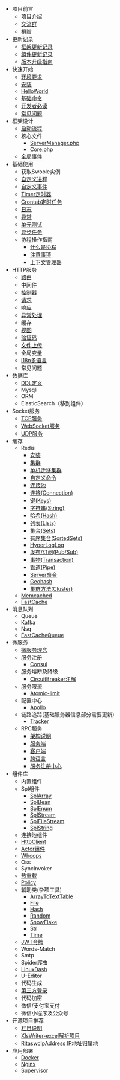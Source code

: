 - 项目前言
  - [项目介绍](Preface/intro.md)
  - [交流群](Preface/contact.md)
  - [捐赠](Preface/donate.md)
- 更新记录
  - [框架更新记录](Update/main.md)
  - [组件更新记录](Update/component.md)
  - [版本升级指南](Update/instruct.md)
- 快速开始
  - [环境要求](QuickStart/environment.md)
  - [安装](QuickStart/install.md)
  - [HelloWorld](QuickStart/helloworld.md)
  - [基础命令](QuickStart/command.md)
  - [开发者必读](QuickStart/notice.md)
  - [常见问题](QuickStart/problem.md)
- 框架设计
  - [启动流程](FrameDesign/start.md)
  - 核心文件
    - [ServerManager.php](FrameDesign/serverManager.md)
    - [Core.php](FrameDesign/core.md)
  - [全局事件](FrameDesign/event.md)
- 基础使用
  - 获取Swoole实例
  - [自定义进程](Components/Component/process.md)
  - [自定义事件](BaseUsage/event.md)
  - [Timer定时器](Components/Component/timer.md)
  - [Crontab定时任务](BaseUsage/crontab.md)
  - [日志](BaseUsage/log.md)
  - [异常](BaseUsage/trigger.md)
  - [单元测试](Components/phpunit.md)
  - [异步任务](Components/Component/task.md)
  - 协程操作指南
    - [什么是协程](BaseUsage/Coroutine/introduction.md)
    - [注意事项](BaseUsage/Coroutine/environment.md)
    - [上下文管理器](Components/Component/context.md)
- HTTP服务
  - [路由](HttpServer/route.md)
  - 中间件
  - [控制器](HttpServer/contorller.md)
  - [请求](HttpServer/request.md)
  - [响应](HttpServer/response.md)
  - [异常处理](HttpServer/exception.md)
  - 缓存
  - [视图](Components/Component/template.md)
  - [验证码](Components/verifyCode.md)
  - [文件上传](HttpServer/uploadFile.md)
  - 全局变量
  - [i18n多语言](Components/i18n.md)
  - 常见问题
- 数据库
  - [DDL定义](Components/ddl.md)
  - Mysqli
  - ORM
  - ElasticSearch（移到组件）
- Socket服务
  - [TCP服务](Socket/tcp.md)
  - [WebSocket服务](Socket/webSocket.md)
  - [UDP服务](Socket/udp.md)
- 缓存
  - Redis
    - [安装](Components/Redis/introduction.md)
    - [集群](Components/Redis/cluster.md)
    - [单机迁移集群](Components/Redis/single2Cluster.md)
    - [自定义命令](Components/Redis/rawCommand.md)
    - [连接池](Components/Redis/pool.md)
    - [连接(Connection)](Components/Redis/connection.md)
    - [键(Keys)](Components/Redis/keys.md)
    - [字符串(String)](Components/Redis/string.md)
    - [哈希(Hash)](Components/Redis/hash.md)
    - [列表(Lists)](Components/Redis/lists.md)
    - [集合(Sets)](Components/Redis/sets.md)
    - [有序集合(SortedSets)](Components/Redis/sortedSets.md)
    - [HyperLogLog](Components/Redis/hyperLogLog.md)
    - [发布/订阅(Pub/Sub)](Components/Redis/pubSub.md)
    - [事物(Transaction)](Components/Redis/transaction.md)
    - [管道(Pipe)](Components/Redis/pipe.md)
    - [Server命令](Components/Redis/server.md)
    - [Geohash](Components/Redis/geoHash.md)
    - [集群方法(Cluster)](Components/Redis/clusterMethod.md)
  - [Memcached](Components/Memcache/memcache.md)
  - [FastCache](Components/FashCache/fastCache.md)
- 消息队列
  - Queue
  - Kafka
  - Nsq
  - [FastCacheQueue](Components/FashCache/fastCacheQueue.md)
- 微服务
  - [微服务理念](Microservices/introduction.md)
  - 服务注册
    - [Consul](Components/consul.md)
  - 服务熔断及降级
    - [CircuitBreaker注解](Microservices/circuitBreaker.md)
  - 服务限流
    - [Atomic-limit](Components/atomicLimit.md)
  - 配置中心
    - [Apollo](Components/apollo.md)
  - 链路追踪(基础服务器信息部分需要更新)
    - [Tracker](Components/tracker.md)
  - RPC服务
    - [架构说明](Microservices/Rpc/introduction.md)
    - [服务端](Microservices/Rpc/server.md)
    - [客户端](Microservices/Rpc/client.md)
    - [跨语言](Microservices/Rpc/otherPlatform.md)
    - [服务注册中心](Microservices/Rpc/registerCenter.md)
- 组件库
  - 内置组件
  - Spl组件
    - [SplArray](Components/Spl/splArray.md)
    - [SplBean](Components/Spl/splBean.md)
    - [SplEnum](Components/Spl/splEnum.md)
    - [SplStream](Components/Spl/splStream.md)
    - [SplFileStream](Components/Spl/splFileStream.md)
    - [SplString](Components/Spl/splString.md)
  - 连接池组件
  - [HttpClient](Components/httpClient.md)
  - [Actor组件](Components/actor.md)
  - [Whoops](Components/whoops.md)
  - Oss
  - SyncInvoker
  - [热重载](Components/hotReload.md)
  - [Policy](Components/policy.md)
  - 辅助类(杂项工具)
    - [ArrayToTextTable](Components/Help/arrayToTextTable.md)
    - [File](Components/Help/file.md)
    - [Hash](Components/Help/hash.md)
    - [Random](Components/Help/random.md)
    - [SnowFlake](Components/Help/snowFlake.md)
    - [Str](Components/Help/str.md)
    - [Time](Components/Help/time.md)
  - [JWT令牌](Components/jwt.md)
  - Words-Match
  - Smtp
  - Spider爬虫
  - [LinuxDash](Components/linuxDash.md)
  - U-Editor
  - 代码生成
  - [第三方登录](Components/oauth.md)
  - 代码加密
  - 微信/支付宝支付
  - 微信小程序及公众号
- 开源项目推荐
  - [栏目说明](OpenSource/explanation.md)
  - [XlsWriter-excel解析项目](OpenSource/xlsWriter.md)
  - [RitaswcIpAddress IP地址归属地](OpenSource/ritaswcIpAddress.md)
- 应用部署
  - [Docker](Deploy/docker.md)
  - [Nginx](Deploy/nginx.md)
  - [Supervisor](Deploy/supervisor.md)
